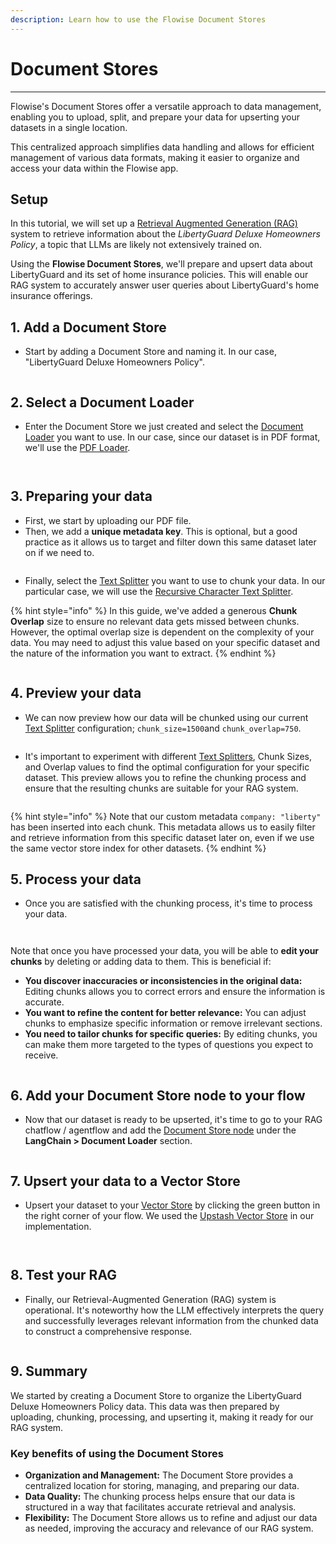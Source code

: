 ```yaml
---
description: Learn how to use the Flowise Document Stores
---
```


# Document Stores

***

Flowise's Document Stores offer a versatile approach to data management, enabling you to upload, split, and prepare your data for upserting your datasets in a single location.

This centralized approach simplifies data handling and allows for efficient management of various data formats, making it easier to organize and access your data within the Flowise app.

## Setup

In this tutorial, we will set up a [Retrieval Augmented Generation (RAG)](../use-cases/multiple-documents-qna.md) system to retrieve information about the _LibertyGuard Deluxe Homeowners Policy_, a topic that LLMs are likely not extensively trained on.

Using the **Flowise Document Stores**, we'll prepare and upsert data about LibertyGuard and its set of home insurance policies. This will enable our RAG system to accurately answer user queries about LibertyGuard's home insurance offerings.

## 1. Add a Document Store

* Start by adding a Document Store and naming it. In our case, "LibertyGuard Deluxe Homeowners Policy".

<figure><img src="../.gitbook/assets/ds01.png" alt=""><figcaption></figcaption></figure>

## 2. Select a Document Loader

* Enter the Document Store we just created and select the [Document Loader](../integrations/langchain/document-loaders/) you want to use. In our case, since our dataset is in PDF format, we'll use the [PDF Loader](../integrations/langchain/document-loaders/pdf-file.md).

<figure><img src="../.gitbook/assets/ds02.png" alt=""><figcaption></figcaption></figure>

<figure><img src="../.gitbook/assets/ds03.png" alt=""><figcaption></figcaption></figure>

## 3. Preparing your data

* First, we start by uploading our PDF file.
* Then, we add a **unique metadata key**. This is optional, but a good practice as it allows us to target and filter down this same dataset later on if we need to.

<figure><img src="../.gitbook/assets/ds04.png" alt=""><figcaption></figcaption></figure>

* Finally, select the [Text Splitter](../integrations/langchain/text-splitters/) you want to use to chunk your data. In our particular case, we will use the [Recursive Character Text Splitter](../integrations/langchain/text-splitters/recursive-character-text-splitter.md).

{% hint style="info" %}
In this guide, we've added a generous **Chunk Overlap** size to ensure no relevant data gets missed between chunks. However, the optimal overlap size is dependent on the complexity of your data. You may need to adjust this value based on your specific dataset and the nature of the information you want to extract.
{% endhint %}

<figure><img src="../.gitbook/assets/ds05.png" alt=""><figcaption></figcaption></figure>

## 4. Preview your data

* We can now preview how our data will be chunked using our current [Text Splitter](../integrations/langchain/text-splitters/) configuration; `chunk_size=1500`and `chunk_overlap=750`.

<figure><img src="../.gitbook/assets/ds06.png" alt=""><figcaption></figcaption></figure>

* It's important to experiment with different [Text Splitters](../integrations/langchain/text-splitters/), Chunk Sizes, and Overlap values to find the optimal configuration for your specific dataset. This preview allows you to refine the chunking process and ensure that the resulting chunks are suitable for your RAG system.

<figure><img src="../.gitbook/assets/ds07.png" alt=""><figcaption></figcaption></figure>

{% hint style="info" %}
Note that our custom metadata `company: "liberty"` has been inserted into each chunk. This metadata allows us to easily filter and retrieve information from this specific dataset later on, even if we use the same vector store index for other datasets.
{% endhint %}

## 5. Process your data

* Once you are satisfied with the chunking process, it's time to process your data.

<figure><img src="../.gitbook/assets/ds08.png" alt=""><figcaption></figcaption></figure>

<figure><img src="../.gitbook/assets/ds09%20(1).png" alt=""><figcaption></figcaption></figure>

Note that once you have processed your data, you will be able to **edit your chunks** by deleting or adding data to them. This is beneficial if:

* **You discover inaccuracies or inconsistencies in the original data:** Editing chunks allows you to correct errors and ensure the information is accurate.
* **You want to refine the content for better relevance:** You can adjust chunks to emphasize specific information or remove irrelevant sections.
* **You need to tailor chunks for specific queries:** By editing chunks, you can make them more targeted to the types of questions you expect to receive.

<figure><img src="../.gitbook/assets/ds10.png" alt=""><figcaption></figcaption></figure>

## 6. Add your Document Store node to your flow

* Now that our dataset is ready to be upserted, it's time to go to your RAG chatflow / agentflow and add the [Document Store node](../integrations/langchain/document-loaders/document-store.md) under the **LangChain > Document Loader** section.

<figure><img src="../.gitbook/assets/ds11.png" alt=""><figcaption></figcaption></figure>

## 7. Upsert your data to a Vector Store

* Upsert your dataset to your [Vector Store](../integrations/langchain/vector-stores/) by clicking the green button in the right corner of your flow. We used the [Upstash Vector Store](../integrations/langchain/vector-stores/upstash-vector.md) in our implementation.

<figure><img src="../.gitbook/assets/ds12.png" alt=""><figcaption></figcaption></figure>

<figure><img src="../.gitbook/assets/ds13.png" alt=""><figcaption></figcaption></figure>

## 8. Test your RAG

* Finally, our Retrieval-Augmented Generation (RAG) system is operational. It's noteworthy how the LLM effectively interprets the query and successfully leverages relevant information from the chunked data to construct a comprehensive response.

<figure><img src="../.gitbook/assets/ds15.png" alt=""><figcaption></figcaption></figure>

## 9. Summary

We started by creating a Document Store to organize the LibertyGuard Deluxe Homeowners Policy data. This data was then prepared by uploading, chunking, processing, and upserting it, making it ready for our RAG system.

### Key benefits of using the Document Stores

* **Organization and Management:** The Document Store provides a centralized location for storing, managing, and preparing our data.
* **Data Quality:** The chunking process helps ensure that our data is structured in a way that facilitates accurate retrieval and analysis.
* **Flexibility:** The Document Store allows us to refine and adjust our data as needed, improving the accuracy and relevance of our RAG system.
